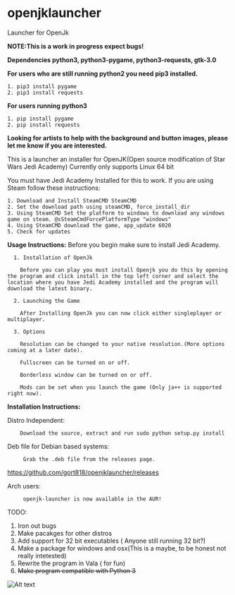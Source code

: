 # openjklauncher
Launcher for OpenJk

<b>NOTE:This is a work in progress expect bugs!</b>

<b>Dependencies python3, python3-pygame, python3-requests, gtk-3.0</b>

<b> For users who are still running python2 you need pip3 installed.</b>
    
    1. pip3 install pygame
    2. pip3 install requests
    
<b> For users running python3 </b>

    1. pip install pygame
    2. pip install requests


<b> Looking for artists to help with the background and button images, please let me know if you are interested.</b>




This is a launcher an installer for OpenJK(Open source modification of Star Wars Jedi Academy)
Currently only supports Linux 64 bit

You must have Jedi Academy Installed for this to work. 
If you are using Steam follow these instructions:


    1. Download and Install SteamCMD SteamCMD
    2. Set the download path using steamCMD, force_install_dir
    3. Using SteamCMD Set the platform to windows to download any windows game on steam. @sSteamCmdForcePlatformType "windows"
    4. Using SteamCMD download the game, app_update 6020
    5. Check for updates
  
<b>Usage Instructions:</b>
  Before you begin make sure to install Jedi Academy.
  
      1. Installation of OpenJk
  
        Before you can play you must install Openjk you do this by opening the program and click install in the top left corner and select the location where you have Jedi Academy installed and the program will download the latest binary.
      
      2. Launching the Game
  
        After Installing OpenJk you can now click either singleplayer or multiplayer.
      
      3. Options
      
        Resolution can be changed to your native resolution.(More options coming at a later date).
      
        Fullscreen can be turned on or off.
      
        Borderless window can be turned on or off.
      
        Mods can be set when you launch the game (Only ja++ is supported right now).
      
  
  
  
  
  
  
<b>Installation Instructions:</b>

   Distro Independent:

        Download the source, extract and run sudo python setup.py install
        
   Deb file for Debian based systems:
    
         Grab the .deb file from the releases page.
         
         
https://github.com/gort818/openjklauncher/releases
         
   Arch users:
   
         openjk-launcher is now available in the AUR!






TODO:
  1. Iron out bugs
  2. Make pacakges for other distros
  3. Add support for 32 bit executables ( Anyone still running 32 bit?)
  4. Make a package for windows and osx(This is a maybe, to be honest not really intetested)
  5. Rewrite the program in Vala ( for fun)
  6. ~~Make program compatible with Python 3~~

![Alt text](http://i.imgur.com/N1Zgzx1.png)

